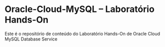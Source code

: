# Oracle-Cloud-MySQL – Laboratório Hands-On
Este é o repositório de conteúdo do Laboratório Hands-On de Oracle Cloud MySQL Database Service
